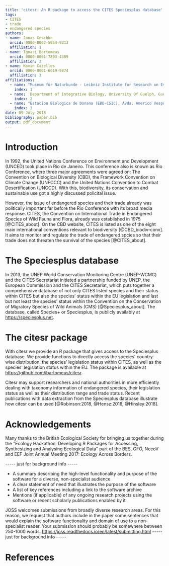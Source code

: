 ```yaml
---
title: 'citesr: An R package to access the CITES Speciesplus database'
tags:
- CITES
- trade
- endangered species
authors:
- name: Jonas Geschke
  orcid: 0000-0002-5654-9313
  affiliation: 1
- name: Ignasi Bartomeus
  orcid: 0000-0001-7893-4389
  affiliation: 2
- name: Kevin Cazelles
  orcid: 0000-0001-6619-9874
  affiliation: 3
affiliations:
  - name: "Museum für Naturkunde - Leibniz Institute for Research on Evolution and Biodiversity Berlin, Germany"
    index: 1
  - name:  Department of Integrative Biology, University Of Guelph, Guelph, Ontario, Canada N1G 2W1.
    index: 2
  - name: "Estacion Biologica de Donana (EBD-CSIC), Avda. Americo Vespucio s/n, Isla de la Cartuja, E-41092 Sevilla, Spain"
    index: 3
date: 09 July 2018
bibliography: paper.bib
output: pdf_document
---
```


# Introduction

In 1992, the United Nations Conference on Environment and Development (UNCED) took place in Rio de Janeiro. This conference also is known as Rio Conference, where three major agreements were agreed on: The Convention on Biological Diversity (CBD), the Framework Convention on Climate Change (UNFCCC) and the United Nations Convention to Combat Desertification (UNCCD). With this, biodiversity, its conservation and sustainable use got a highly discussed policital issue.

However, the issue of endangered species and their trade already was politically important far before the Rio Conference with its broad media response. CITES, the Convention on International Trade in Endangered Species of Wild Fauna and Flora, already was established in 1975 [@CITES_about]. On the CBD website, CITES is listed as one of the eight main international conventions relevant to biodiversity [@CBD_biodiv-conv]. It aims to monitor and regulate the trade of endangered spcies so that their trade does not threaten the survival of the species [@CITES_about].

# The Speciesplus database

In 2013, the UNEP World Conservation Monitoring Centre (UNEP-WCMC) and the CITES Secretariat initiated a partnership funded by UNEP, the European Commission and the CITES Secretariat, which puts together a comprehensive database of not only CITES listed species and their status within CITES but also the species' status within the EU legislation and last but not least the species' status within the Convention on the Conservation of Migratory Species of Wild Animals (CMS) [@Speciesplus_about]. The database, called Species+ or Speciesplus, is publicly availably at https://speciesplus.net.

# The citesr package

With citesr we provide an R package that gives access to the Speciesplus database. We provide functions to directly access the species' country-wise distribution, the species' legislation status within CITES, as well as the species' legislation status within the EU. The package is available at https://github.com/ibartomeus/citesr.

Citesr may support researchers and national authorities in more efficiently dealing with taxonomy information of endangered species, their legislation status as well as their distribution range and trade status. Recent publications with data extraction from the Speciesplus database illustrate how citesr can be used [@Robinson:2018, @Hensz:2018, @Hinsley:2018].

# Acknowledgements

Many thanks to the British Ecological Society for bringing us together during the "Ecology Hackathon: Developing R Packages for Accessing, Synthesizing and Analysing Ecological Data" part of the BES, GFÖ, NecoV and EEF Joint Annual Meeting 2017: Ecology Across Borders.


----- just for background info -----
- A summary describing the high-level functionality and purpose of the software
for a diverse, non-specialist audience
- A clear statement of need that illustrates the purpose of the software
- A list of key references including a link to the software archive
- Mentions (if applicable) of any ongoing research projects using the software
or recent scholarly publications enabled by it

JOSS welcomes submissions from broadly diverse research areas. For this reason, we request that authors include in the paper some sentences that would explain the software functionality and domain of use to a non-specialist reader. Your submission should probably be somewhere between 250-1000 words.
https://joss.readthedocs.io/en/latest/submitting.html
----- just for background info -----

# References
